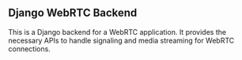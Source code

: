## Django WebRTC Backend

This is a Django backend for a WebRTC application. It provides the necessary APIs to handle signaling and media streaming for WebRTC connections.